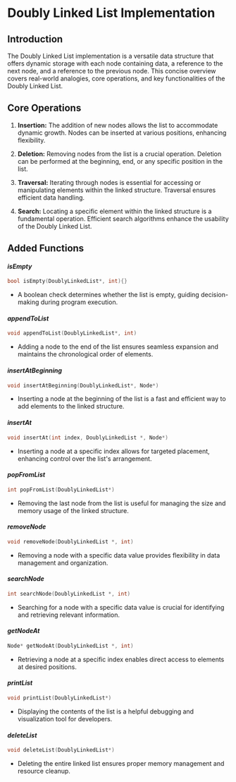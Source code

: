 # Doubly Linked List Implementation

## Introduction

The Doubly Linked List implementation is a versatile data structure that offers dynamic storage with each node containing data, a reference to the next node, and a reference to the previous node. This concise overview covers real-world analogies, core operations, and key functionalities of the Doubly Linked List.

## Core Operations

1. **Insertion:** The addition of new nodes allows the list to accommodate dynamic growth. Nodes can be inserted at various positions, enhancing flexibility.

2. **Deletion:** Removing nodes from the list is a crucial operation. Deletion can be performed at the beginning, end, or any specific position in the list.

3. **Traversal:** Iterating through nodes is essential for accessing or manipulating elements within the linked structure. Traversal ensures efficient data handling.

4. **Search:** Locating a specific element within the linked structure is a fundamental operation. Efficient search algorithms enhance the usability of the Doubly Linked List.

## Added Functions

#### _isEmpty_
```c
bool isEmpty(DoublyLinkedList*, int){}
```
- A boolean check determines whether the list is empty, guiding decision-making during program execution.

#### _appendToList_
```c
void appendToList(DoublyLinkedList*, int)
```
- Adding a node to the end of the list ensures seamless expansion and maintains the chronological order of elements.

#### _insertAtBeginning_
```c
void insertAtBeginning(DoublyLinkedList*, Node*)
```
- Inserting a node at the beginning of the list is a fast and efficient way to add elements to the linked structure.

#### _insertAt_
```c
void insertAt(int index, DoublyLinkedList *, Node*)
```
- Inserting a node at a specific index allows for targeted placement, enhancing control over the list's arrangement.

#### _popFromList_
```c
int popFromList(DoublyLinkedList*)
```
- Removing the last node from the list is useful for managing the size and memory usage of the linked structure.

#### _removeNode_
```c
void removeNode(DoublyLinkedList *, int)
```
- Removing a node with a specific data value provides flexibility in data management and organization.

#### _searchNode_
```c
int searchNode(DoublyLinkedList *, int)
```
- Searching for a node with a specific data value is crucial for identifying and retrieving relevant information.

#### _getNodeAt_
```c
Node* getNodeAt(DoublyLinkedList *, int)
```
- Retrieving a node at a specific index enables direct access to elements at desired positions.

#### _printList_
```c
void printList(DoublyLinkedList*)
```
- Displaying the contents of the list is a helpful debugging and visualization tool for developers.

#### _deleteList_
```c
void deleteList(DoublyLinkedList*)
```
- Deleting the entire linked list ensures proper memory management and resource cleanup.

